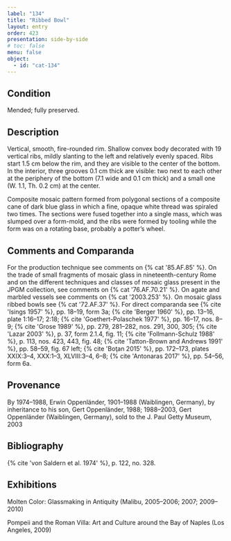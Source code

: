 ```yaml
---
label: "134"
title: "Ribbed Bowl"
layout: entry
order: 423
presentation: side-by-side
# toc: false
menu: false
object:
  - id: "cat-134"
---
```


## Condition

Mended; fully preserved.

## Description

Vertical, smooth, fire-rounded rim. Shallow convex body decorated with 19 vertical ribs, mildly slanting to the left and relatively evenly spaced. Ribs start 1.5 cm below the rim, and they are visible to the center of the bottom. In the interior, three grooves 0.1 cm thick are visible: two next to each other at the periphery of the bottom (7.1 wide and 0.1 cm thick) and a small one (W. 1.1, Th. 0.2 cm) at the center.

Composite mosaic pattern formed from polygonal sections of a composite cane of dark blue glass in which a fine, opaque white thread was spiraled two times. The sections were fused together into a single mass, which was slumped over a form-mold, and the ribs were formed by tooling while the form was on a rotating base, probably a potter’s wheel.

## Comments and Comparanda

For the production technique see comments on {% cat '85.AF.85' %}. On the trade of small fragments of mosaic glass in nineteenth-century Rome and on the different techniques and classes of mosaic glass present in the JPGM collection, see comments on {% cat '76.AF.70.21' %}. On agate and marbled vessels see comments on {% cat '2003.253' %}. On mosaic glass ribbed bowls see {% cat '72.AF.37' %}. For direct comparanda see {% cite 'Isings 1957' %}, pp. 18–19, form 3a; {% cite 'Berger 1960' %}, pp. 13–16, plate 1:16–17; 2:18; {% cite 'Goethert-Polaschek 1977' %}, pp. 16–17, nos. 8–9; {% cite 'Grose 1989' %}, pp. 279, 281–282, nos. 291, 300, 305; {% cite 'Lazar 2003' %}, p. 37, form 2.1.4, fig. 11; {% cite 'Follmann-Schulz 1988' %}, p. 113, nos. 423, 443, fig. 48; {% cite 'Tatton-Brown and Andrews 1991' %}, pp. 58–59, fig. 67 left; {% cite 'Boţan 2015' %}, pp. 172–173, plates XXIX:3–4, XXX:1–3, XLVIII:3–4, 6–8; {% cite 'Antonaras 2017' %}, pp. 54–56, form 6a.

## Provenance

By 1974–1988, Erwin Oppenländer, 1901–1988 (Waiblingen, Germany), by inheritance to his son, Gert Oppenländer, 1988; 1988–2003, Gert Oppenländer (Waiblingen, Germany), sold to the J. Paul Getty Museum, 2003

## Bibliography

{% cite 'von Saldern et al. 1974' %}, p. 122, no. 328.

## Exhibitions

Molten Color: Glassmaking in Antiquity (Malibu, 2005–2006; 2007; 2009–2010)

Pompeii and the Roman Villa: Art and Culture around the Bay of Naples (Los Angeles, 2009)
